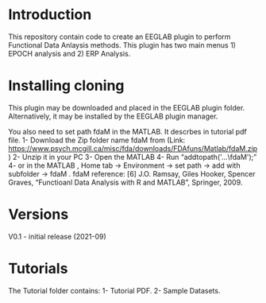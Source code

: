 # Introduction
This repository contain code to create an EEGLAB plugin to perform Functional Data Anlaysis
methods. This plugin has two main menus 1) EPOCH analysis and 2) ERP Analysis. 

# Installing cloning
This plugin may be downloaded and placed in the EEGLAB plugin folder.
Alternatively, it may be installed by the EEGLAB plugin manager.

You also need to set path fdaM in the MATLAB. It descrbes in tutorial pdf file.
	1-	Download the Zip folder name fdaM from 
	       (Link: https://www.psych.mcgill.ca/misc/fda/downloads/FDAfuns/Matlab/fdaM.zip )
	2-	Unzip it in your PC
	3-	Open the MATLAB
	4-	Run “addtopath('...\fdaM');” 
	4-     or in the MATLAB , Home tab ->   Environment ->  set path -> add with subfolder -> fdaM .
	       fdaM reference: [6] J.O. Ramsay, Giles Hooker, Spencer Graves, “Functioanl Data Analysis with R and MATLAB”, Springer, 2009. 

# Versions
V0.1 - initial release (2021-09)
 


# Tutorials
The Tutorial folder contains:
	1- Tutorial PDF.
	2- Sample Datasets. 
